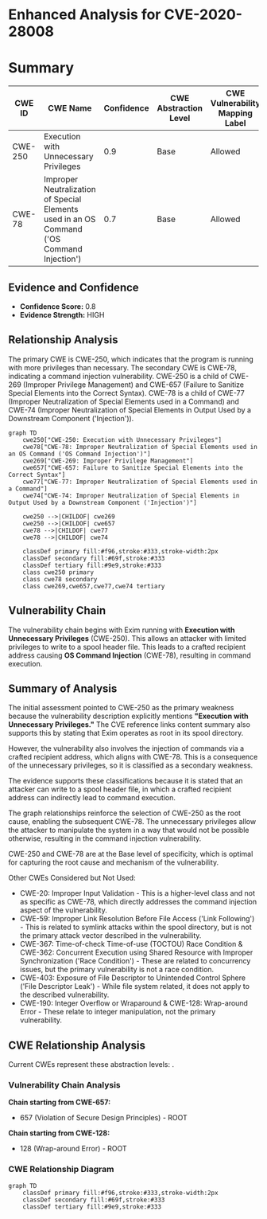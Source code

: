 # Enhanced Analysis for CVE-2020-28008

# Summary
| CWE ID | CWE Name | Confidence | CWE Abstraction Level | CWE Vulnerability Mapping Label | CWE-Vulnerability Mapping Notes |
|---|---|---|---|---|---|
| CWE-250 | Execution with Unnecessary Privileges | 0.9 | Base | Allowed | Primary CWE |
| CWE-78 | Improper Neutralization of Special Elements used in an OS Command ('OS Command Injection') | 0.7 | Base | Allowed | Secondary CWE |

## Evidence and Confidence

*   **Confidence Score:** 0.8
*   **Evidence Strength:** HIGH

## Relationship Analysis
The primary CWE is CWE-250, which indicates that the program is running with more privileges than necessary. The secondary CWE is CWE-78, indicating a command injection vulnerability. CWE-250 is a child of CWE-269 (Improper Privilege Management) and CWE-657 (Failure to Sanitize Special Elements into the Correct Syntax). CWE-78 is a child of CWE-77 (Improper Neutralization of Special Elements used in a Command) and CWE-74 (Improper Neutralization of Special Elements in Output Used by a Downstream Component ('Injection')).

```mermaid
graph TD
    cwe250["CWE-250: Execution with Unnecessary Privileges"]
    cwe78["CWE-78: Improper Neutralization of Special Elements used in an OS Command ('OS Command Injection')"]
    cwe269["CWE-269: Improper Privilege Management"]
    cwe657["CWE-657: Failure to Sanitize Special Elements into the Correct Syntax"]
    cwe77["CWE-77: Improper Neutralization of Special Elements used in a Command"]
    cwe74["CWE-74: Improper Neutralization of Special Elements in Output Used by a Downstream Component ('Injection')"]

    cwe250 -->|CHILDOF| cwe269
    cwe250 -->|CHILDOF| cwe657
    cwe78 -->|CHILDOF| cwe77
    cwe78 -->|CHILDOF| cwe74

    classDef primary fill:#f96,stroke:#333,stroke-width:2px
    classDef secondary fill:#69f,stroke:#333
    classDef tertiary fill:#9e9,stroke:#333
    class cwe250 primary
    class cwe78 secondary
    class cwe269,cwe657,cwe77,cwe74 tertiary
```

## Vulnerability Chain
The vulnerability chain begins with Exim running with **Execution with Unnecessary Privileges** (CWE-250). This allows an attacker with limited privileges to write to a spool header file. This leads to a crafted recipient address causing **OS Command Injection** (CWE-78), resulting in command execution.

## Summary of Analysis
The initial assessment pointed to CWE-250 as the primary weakness because the vulnerability description explicitly mentions **"Execution with Unnecessary Privileges."** The CVE reference links content summary also supports this by stating that Exim operates as root in its spool directory.

However, the vulnerability also involves the injection of commands via a crafted recipient address, which aligns with CWE-78. This is a consequence of the unnecessary privileges, so it is classified as a secondary weakness.

The evidence supports these classifications because it is stated that an attacker can write to a spool header file, in which a crafted recipient address can indirectly lead to command execution.

The graph relationships reinforce the selection of CWE-250 as the root cause, enabling the subsequent CWE-78. The unnecessary privileges allow the attacker to manipulate the system in a way that would not be possible otherwise, resulting in the command injection vulnerability.

CWE-250 and CWE-78 are at the Base level of specificity, which is optimal for capturing the root cause and mechanism of the vulnerability.

Other CWEs Considered but Not Used:

*   CWE-20: Improper Input Validation - This is a higher-level class and not as specific as CWE-78, which directly addresses the command injection aspect of the vulnerability.
*   CWE-59: Improper Link Resolution Before File Access ('Link Following') - This is related to symlink attacks within the spool directory, but is not the primary attack vector described in the vulnerability.
*   CWE-367: Time-of-check Time-of-use (TOCTOU) Race Condition & CWE-362: Concurrent Execution using Shared Resource with Improper Synchronization ('Race Condition') - These are related to concurrency issues, but the primary vulnerability is not a race condition.
*   CWE-403: Exposure of File Descriptor to Unintended Control Sphere ('File Descriptor Leak') - While file system related, it does not apply to the described vulnerability.
*   CWE-190: Integer Overflow or Wraparound & CWE-128: Wrap-around Error - These relate to integer manipulation, not the primary vulnerability.


## CWE Relationship Analysis

Current CWEs represent these abstraction levels: .


### Vulnerability Chain Analysis

**Chain starting from CWE-657:**
- 657 (Violation of Secure Design Principles) - ROOT


**Chain starting from CWE-128:**
- 128 (Wrap-around Error) - ROOT



### CWE Relationship Diagram

```mermaid
graph TD
    classDef primary fill:#f96,stroke:#333,stroke-width:2px
    classDef secondary fill:#69f,stroke:#333
    classDef tertiary fill:#9e9,stroke:#333
```